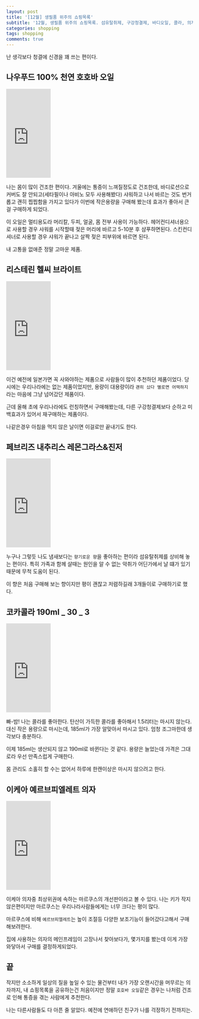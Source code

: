 ```yaml
---
layout: post
title: '[12월] 생필품 위주의 쇼핑목록'
subtitle: '12월, 생필품 위주의 쇼핑목록. 섬유탈취제, 구강청결제, 바디오일, 콜라, 의자'
categories: shopping
tags: shopping
comments: true
---
```


난 생각보다 청결에 신경을 꽤 쓰는 편이다.

## 나우푸드 100% 천연 호호바 오일

<iframe src="https://coupa.ng/bko7Fu" width="120" height="240" frameborder="0" scrolling="no"></iframe>

나는 몸이 많이 건조한 편이다. 겨울에는 통증이 느껴질정도로 건조한데, 바디로션으로 커버도 잘 안되고(세타필이나 아비노 모두 사용해봤다) 샤워하고 나서 바르는 것도 번거롭고 괜히 찝찝함을 가지고 있다가 이번에 작은용량을 구매해 봤는데 효과가 좋아서 큰 걸 구매하게 되었다.

이 오일은 멀티용도라 머리칼, 두피, 얼굴, 몸 전부 사용이 가능하다. 헤어컨디셔너용으로 사용할 경우 샤워를 시작할때 젖은 머리에 바르고 5-10분 후 샴푸하면된다. 스킨컨디셔너로 사용할 경우 샤워가 끝나고 살짝 젖은 피부위에 바르면 된다.

내 고통을 없애준 정말 고마운 제품.

## 리스테린 헬씨 브라이트

<iframe src="https://coupa.ng/bko8w2" width="120" height="240" frameborder="0" scrolling="no"></iframe>

이건 예전에 일본가면 꼭 사와야하는 제품으로 사람들이 많이 추천하던 제품이었다. 당시에는 우리나라에는 없는 제품이었지만, 용량이 대용량이라 `괜히 샀다 별로면 어떡하지` 라는 마음에 그냥 넘어갔던 제품이다.

근데 올해 초에 우리나라에도 런칭하면서 구매해봤는데, 다른 구강청결제보다 순하고 미백효과가 있어서 재구매하는 제품이다.

나같은경우 아침을 먹지 않은 날이면 이걸로만 끝내기도 한다.

## 페브리즈 내추리스 레몬그라스&진저

<iframe src="https://coupa.ng/bko8Wl" width="120" height="240" frameborder="0" scrolling="no"></iframe>

누구나 그렇듯 나도 냄새보다는 `향기로운 향`을 좋아하는 편이라 섬유탈취제를 상비해 놓는 편이다. 특히 가족과 함께 살때는 원인을 알 수 없는 악취가 어딘가에서 날 떄가 있기 때문에 무척 도움이 된다.

이 향은 처음 구매해 보는 향이지만 평이 괜찮고 저렴하길래 3개들이로 구매하기로 했다.

## 코카콜라 190ml _ 30 _ 3

<iframe src="https://coupa.ng/bko9q4" width="120" height="240" frameborder="0" scrolling="no"></iframe>

빠-밤! 나는 콜라를 좋아한다. 탄산이 가득한 콜라를 좋아해서 1.5리터는 마시지 않는다. 대신 작은 용량으로 마시는데, 185ml가 가장 알맞아서 마시고 있다. 엄청 조그마한데 생각보다 충분하다.

이제 185ml는 생산되지 않고 190ml로 바뀐다는 것 같다. 용량은 늘었는데 가격은 그대로라 우선 만족스럽게 구매한다.

몸 관리도 소홀히 할 수는 없어서 하루에 한캔이상은 마시지 않으려고 한다.

## 이케아 예르브피엘레트 의자

<iframe src="https://coupa.ng/bko9R5" width="120" height="240" frameborder="0" scrolling="no"></iframe>

이케아 의자중 최상위권에 속하는 마르쿠스의 개선판이라고 볼 수 있다. 나는 키가 작지 않은편이지만 마르쿠스는 우리나라사람들에게는 너무 크다는 평이 많다.

마르쿠스에 비해 `예르브피엘레트`는 높이 조절등 다양한 보조기능이 들어갔다고해서 구매해보려한다.

집에 사용하는 의자의 메인프레임이 고장나서 찾아보다가, 몇가지를 봤는데 이게 가장 와닿아서 구매를 결정하게되었다.

## 끝

작지만 소소하게 일상의 질을 높일 수 있는 물건부터 내가 가장 오랜시간을 머무르는 의자까지, 내 쇼핑목록을 공유하는건 처음이지만 정말 `호호바 오일`같은 경우는 나처럼 건조로 인해 통증을 겪는 사람에게 추천한다.

나는 다른사람들도 다 아픈 줄 알았다. 예전에 연애하던 친구가 나를 걱정하기 전까지는.
